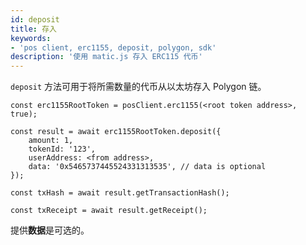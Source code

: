 ```yaml
---
id: deposit
title: 存入
keywords:
- 'pos client, erc1155, deposit, polygon, sdk'
description: '使用 matic.js 存入 ERC115 代币'
---
```


`deposit` 方法可用于将所需数量的代币从以太坊存入 Polygon 链。

```
const erc1155RootToken = posClient.erc1155(<root token address>, true);

const result = await erc1155RootToken.deposit({
    amount: 1,
    tokenId: '123',
    userAddress: <from address>,
    data: '0x5465737445524331313535', // data is optional
});

const txHash = await result.getTransactionHash();

const txReceipt = await result.getReceipt();

```

提供**数据**是可选的。